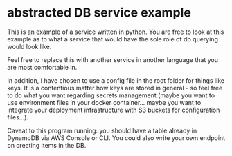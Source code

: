 # abstracted DB service example
This is an example of a service written in python.
You are free to look at this example as to what a service that would have the sole role of db querying would look like.

Feel free to replace this with another service in another language that you are most comfortable in. 

In addition, I have chosen to use a config file in the root folder for things like keys. It is a contentious matter how keys are stored in general - so feel free to do what you want regarding secrets management (maybe you want to use environment files in your docker container... maybe you want to integrate your deployment infrastructure with S3 buckets for configuration files...).

Caveat to this program running: you should have a table already in DynamoDB via AWS Console or CLI. You could also write your own endpoint on creating items in the DB.